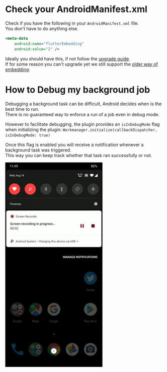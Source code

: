 # Check your AndroidManifest.xml   

Check if you have the following in your `AndroidManifest.xml` file.  
You don't have to do anything else.    

```xml
<meta-data
    android:name="flutterEmbedding"
    android:value="2" />
```

Ideally you should have this, if not follow the [upgrade guide](https://github.com/flutter/flutter/wiki/Upgrading-pre-1.12-Android-projects).  
If for some reason you can't upgrade yet we still support the [older way of embedding](ANDROID_SETUP_V1.md):

# How to Debug my background job

Debugging a background task can be difficult, Android decides when is the best time to run.  
There is no guaranteed way to enforce a run of a job even in debug mode.  

However to facilitate debugging, the plugin provides an `isInDebugMode` flag when initializing the plugin: `Workmanager.initialize(callbackDispatcher, isInDebugMode: true)`  

Once this flag is enabled you will receive a notification whenever a background task was triggered.  
This way you can keep track whether that task ran successfully or not.  

 <img src=".art/android_debug_notification.gif" height="650">
